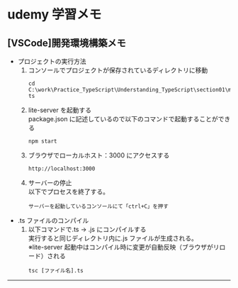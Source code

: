 # udemy 学習メモ

## [VSCode]開発環境構築メモ

- プロジェクトの実行方法
  1. コンソールでプロジェクトが保存されているディレクトリに移動
     ```
     cd C:\work\Practice_TypeScript\Understanding_TypeScript\section01\myfile\understanding-ts
     ```
  2. lite-server を起動する  
     package.json に記述しているので以下のコマンドで起動することができる
     ```
     npm start
     ```
  3. ブラウザでローカルホスト：3000 にアクセスする
     ```
     http://localhost:3000
     ```
  4. サーバーの停止  
     以下でプロセスを終了する。
     ```
     サーバーを起動しているコンソールにて「ctrl+C」を押す
     ```
- .ts ファイルのコンパイル
  1. 以下コマンドで.ts -> .js にコンパイルする  
     実行すると同じディレクトリ内に.js ファイルが生成される。  
     ※lite-server 起動中はコンパイル時に変更が自動反映（ブラウザがリロード）される
     ```
     tsc [ファイル名].ts
     ```

---
